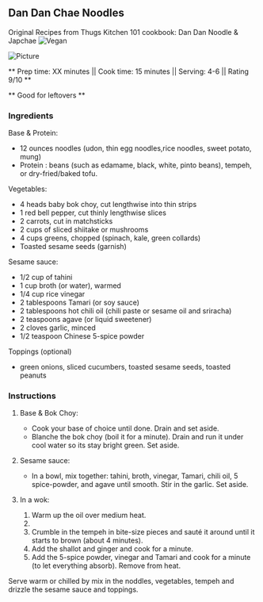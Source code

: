 ## Dan Dan Chae Noodles
Original Recipes from Thugs Kitchen 101 cookbook: Dan Dan Noodle & Japchae
![Vegan](https://img.shields.io/badge/-Vegan-brightgreen.svg)

![Picture](../img/Link_to_picture)

** Prep time: XX minutes || Cook time: 15 minutes || Serving: 4-6 || Rating 9/10 **

** Good for leftovers **

### Ingredients

Base & Protein:

- 12 ounces noodles (udon, thin egg noodles,rice noodles, sweet potato, mung)
- Protein : beans (such as edamame, black, white, pinto beans), tempeh, or dry-fried/baked tofu. 

Vegetables: 

- 4 heads baby bok choy, cut lengthwise into thin strips
- 1 red bell pepper, cut thinly lengthwise slices
- 2 carrots, cut in matchsticks
- 2 cups of sliced shiitake or mushrooms
- 4 cups greens, chopped (spinach, kale, green collards)
- Toasted sesame seeds (garnish)

Sesame sauce:

- 1/2 cup of tahini
- 1 cup broth (or water), warmed
- 1/4 cup rice vinegar
- 2 tablespoons Tamari (or soy sauce)
- 2 tablespoons hot chili oil (chili paste or sesame oil and sriracha)
- 2 teaspoons agave (or liquid sweetener)
- 2 cloves garlic, minced
- 1/2 teaspoon Chinese 5-spice powder

Toppings (optional)
- green onions, sliced cucumbers, toasted sesame seeds, toasted peanuts

### Instructions

1. Base & Bok Choy: 
	- Cook your base of choice until done. Drain and set aside. 
	- Blanche the bok choy (boil it for a minute). Drain and run it under cool water so its stay bright green. Set aside.

2. Sesame sauce: 
	- In a bowl, mix together: tahini, broth, vinegar, Tamari, chili oil, 5 spice-powder, and agave until smooth. Stir in the garlic. Set aside. 

3. In a wok: 
	1. Warm up the oil over medium heat. 
	1. 
	1. Crumble in the tempeh in bite-size pieces and sauté it around until it starts to brown (about 4 minutes). 
	2. Add the shallot and ginger and cook for a minute. 
	3. Add the 5-spice powder, vinegar and Tamari and cook for a minute (to let everything absorb). Remove from heat. 

Serve warm or chilled by mix in the noddles, vegetables, tempeh and drizzle the sesame sauce and toppings. 
	
